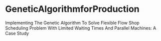 # GeneticAlgorithmforProduction
 Implementing The Genetic Algorithm To Solve Flexible Flow Shop Scheduling Problem With Limited Waiting Times And Parallel Machines: A Case Study
